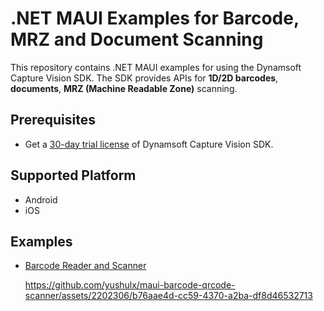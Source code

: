 # .NET MAUI Examples for Barcode, MRZ and Document Scanning

This repository contains .NET MAUI examples for using the Dynamsoft Capture Vision SDK. The SDK provides APIs for **1D/2D barcodes**, **documents**, **MRZ (Machine Readable Zone)** scanning.

## Prerequisites
- Get a [30-day trial license](https://www.dynamsoft.com/customer/license/trialLicense/?product=dcv&package=cross-platform) of Dynamsoft Capture Vision SDK.


## Supported Platform
- Android
- iOS

## Examples
- [Barcode Reader and Scanner](./examples/BarcodeQrScanner/)
    
    https://github.com/yushulx/maui-barcode-qrcode-scanner/assets/2202306/b76aae4d-cc59-4370-a2ba-df8d46532713